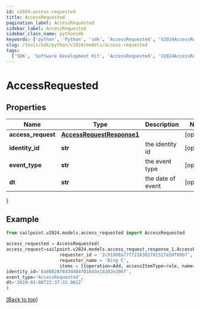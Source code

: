 ```yaml
---
id: v2024-access-requested
title: AccessRequested
pagination_label: AccessRequested
sidebar_label: AccessRequested
sidebar_class_name: pythonsdk
keywords: ['python', 'Python', 'sdk', 'AccessRequested', 'V2024AccessRequested']
slug: /tools/sdk/python/v2024/models/access-requested
tags:
  ['SDK', 'Software Development Kit', 'AccessRequested', 'V2024AccessRequested']
---
```


# AccessRequested

## Properties

| Name | Type | Description | Notes |
| --- | --- | --- | --- |
| **access_request** | [**AccessRequestResponse1**](access-request-response1) |  | [optional] |
| **identity_id** | **str** | the identity id | [optional] |
| **event_type** | **str** | the event type | [optional] |
| **dt** | **str** | the date of event | [optional] |

}

## Example

```python
from sailpoint.v2024.models.access_requested import AccessRequested

access_requested = AccessRequested(
access_request=sailpoint.v2024.models.access_request_response_1.AccessRequestResponse_1(
                    requester_id = '2c91808a77ff216301782327a50f09bf',
                    requester_name = 'Bing C',
                    items = [{operation=Add, accessItemType=role, name=Role-1, decision=APPROVED, description=The role descrition, sourceId=8a80828f643d484f01643e14202e206f, sourceName=Source1, approvalInfos=[{name=John Snow, id=8a80828f643d484f01643e14202e2000, status=Approved}]}], ),
identity_id='8a80828f643d484f01643e14202e206f',
event_type='AccessRequested',
dt='2019-03-08T22:37:33.901Z'
)

```

[[Back to top]](#)
